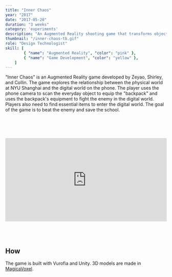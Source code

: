 ```yaml
---
title: "Inner Chaos"
year: "2017"
date: "2017-05-20"
duration: "3 weeks"
category: 'experiments'
description: "An Augmented Reality shooting game that transforms objects in our life into your weapon in the digital world."
thumbnail: "/inner-chaos-tb.gif"
role: "Design Technologist"
skill: [
        { "name": "Augmented Reality", "color": "pink" },
        { "name": "Game Development", "color": "yellow" },
    ]
---
```


"Inner Chaos" is an Augmented Reality game developed by Zeyao, Shirley, and Collin. The game explores the relationship between the physical world at NYU Shanghai and the digital world on the phone. The player uses the phone camera to scan the everyday object to equip the "backpack" and uses the backpack's equipment to fight the enemy in the digital world. Players also need to find essential items to enter the digital world. The goal of the game is to beat the enemy and save the school.

<div style="padding:51.54% 0 0 0;position:relative; margin: 5rem 0;"><iframe src="https://player.vimeo.com/video/217797576" style="position:absolute;top:0;left:0;width:100%;height:100%;" frameborder="0" allow="autoplay; fullscreen" allowfullscreen></iframe></div><script src="https://player.vimeo.com/api/player.js"></script>

## How

The game is built with Vurofia and Unity. 3D models are made in [MagicaVoxel](https://ephtracy.github.io/).
